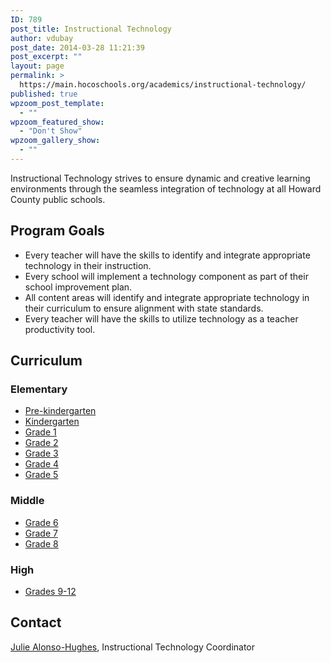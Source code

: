 ```yaml
---
ID: 789
post_title: Instructional Technology
author: vdubay
post_date: 2014-03-28 11:21:39
post_excerpt: ""
layout: page
permalink: >
  https://main.hocoschools.org/academics/instructional-technology/
published: true
wpzoom_post_template:
  - ""
wpzoom_featured_show:
  - "Don't Show"
wpzoom_gallery_show:
  - ""
---
```

<p>Instructional Technology strives to ensure dynamic and creative learning environments through the seamless integration of technology at all Howard County public schools.</p>

<h2>Program Goals</h2>

<ul>
  <li>Every teacher will have the skills to identify and integrate appropriate technology in their instruction.</li>
  <li>Every school will implement a technology component as part of their school improvement plan.</li>
  <li>All content areas will identify and integrate appropriate technology in their curriculum to ensure alignment with state standards.</li>
  <li>Every teacher will have the skills to utilize technology as a teacher productivity tool.</li>
</ul>

<h2>Curriculum</h2> 

<h3>Elementary</h3>

<ul>
  <li><a href="/f/academics/edtech/curr_edtech_prek.pdf">Pre-kindergarten</a></li>
  <li><a href="/f/academics/edtech/curr_edtech_k.pdf">Kindergarten</a></li>
  <li><a href="/f/academics/edtech/curr_edtech_01.pdf">Grade 1</a></li>
  <li><a href="/f/academics/edtech/curr_edtech_02.pdf">Grade 2</a></li>
  <li><a href="/f/academics/edtech/curr_edtech_03.pdf">Grade 3</a></li>
  <li><a href="/f/academics/edtech/curr_edtech_04.pdf">Grade 4</a></li>
  <li><a href="/f/academics/edtech/curr_edtech_05.pdf">Grade 5</a></li>
</ul>

<h3>Middle</h3>

<ul>
  <li><a href="/f/academics/edtech/curr_edtech_06.pdf">Grade 6</a></li>
  <li><a href="/f/academics/edtech/curr_edtech_07.pdf">Grade 7</a></li>
  <li><a href="/f/academics/edtech/curr_edtech_08.pdf">Grade 8</a></li>
</ul>

<h3>High</h3>

<ul>
  <li><a href="/f/academics/edtech/curr_edtech_09_12.pdf">Grades 9-12</a></li>
</ul>

<h2>Contact</h2>

<p><a href="mailto:julie_alonso_hughes@hcpss.org?subject=Web site inquiry"> Julie Alonso-Hughes</a>, Instructional Technology Coordinator</p>